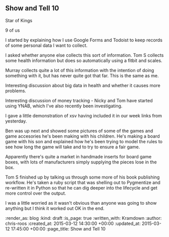 Show and Tell 10
----------------

Star of Kings

9 of us

I started by explaining how I use Google Forms and Todoist to keep records of some personal data I want to collect.

I asked whether anyone else collects this sort of information. Tom S collects some health information but does so automatically using a fitbit and scales.

Murray collects quite a lot of this information with the intention of doing something with it, but has never quite got that far. This is the same as me.

Interesting discussion about big data in health and whether it causes more problems.

Interesting discussion of money tracking - Nicky and Tom have started using YNAB, which I've also recently been investigating.

I gave a little demonstration of xsv having included it in our week links from yesterday.

Ben was up next and showed some pictures of some of the games and game accesories he's been making with his children. He's making a board game with his son and explained how he's been trying to model the rules to see how long the game will take and to try to ensure a fair game.

Apparently there's quite a market in handmade inserts for board game boxes, with lots of manufacturers simply supplying the pieces lose in the box.

Tom S finished up by talking us through some more of his book publishing workflow. He's taken a ruby script that was shelling out to Pygmentize and re-written it in Python so that he can dig deeper into the lifecycle and get more control over the output.

I was a little worried as it wasn't obvious than anyone was going to show anything but I think it worked out OK in the end.

:render_as: blog
:kind: draft
:is_page: true
:written_with: Kramdown
:author: chris-roos
:created_at: 2015-03-12 14:30:00 +00:00
:updated_at: 2015-03-12 17:45:00 +00:00
:page_title: Show and Tell 10
